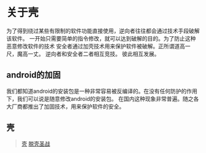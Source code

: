# 关于壳
为了得到绕过某些有限制的软件功能直接使用，逆向者往往都会通过技术手段破解该软件。
一开始只需要简单的指令修改，就可以达到破解的目的。为了防止这种恶意修改软件的技术
安全者通过加壳技术用来保护软件被破解。正所谓道高一尺，魔高一丈。 逆向者和安全者二者相互竞技。
彼此相互发展。

## android的加固
我们都知道android的安装包是一种非常容易被反编译的。在没有任何防护的作用下，我们可以说是随意修改android的安装包。
在国内这种现象非常普遍。随之各大厂商都推出了加固技术，用来保护软件的安全。

## 壳
> [壳](http://www.mottoin.com/89035.html)
> [脱壳圣战](http://www.wjdiankong.cn/apk%E8%84%B1%E5%A3%B3%E5%9C%A3%E6%88%98%E4%B9%8B-%E8%84%B1%E6%8E%89%E7%88%B1%E5%8A%A0%E5%AF%86%E5%AE%B6%E7%9A%84%E5%A3%B3/)